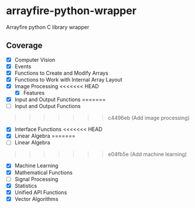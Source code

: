 # arrayfire-python-wrapper

Arrayfire python C library wrapper

## Coverage

- [x] Computer Vision
- [x] Events
- [x] Functions to Create and Modify Arrays
- [x] Functions to Work with Internal Array Layout
- [x] Image Processing
<<<<<<< HEAD
  - [x] Features
- [x] Input and Output Functions
=======
- [ ] Input and Output Functions
>>>>>>> c4496eb (Add image processing)
- [x] Interface Functions
<<<<<<< HEAD
- [x] Linear Algebra
=======
- [ ] Linear Algebra
>>>>>>> e04fb5e (Add machine learning)
- [x] Machine Learning
- [x] Mathematical Functions
- [ ] Signal Processing
- [x] Statistics
- [x] Unified API Functions
- [x] Vector Algorithms
